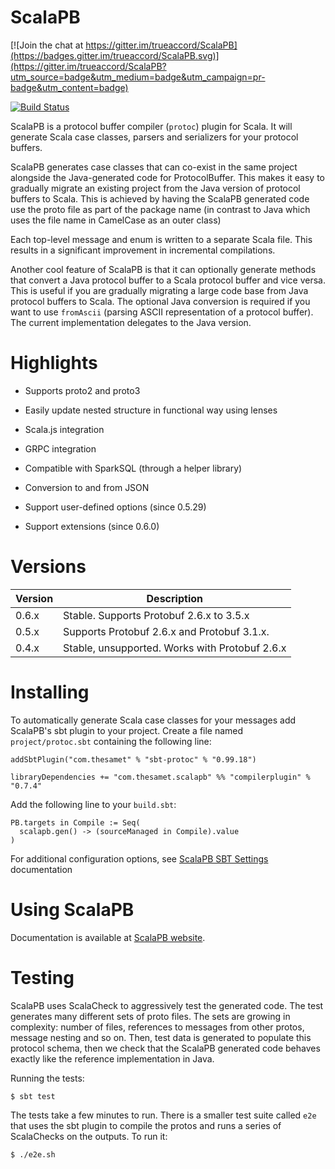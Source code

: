 ScalaPB
=======

[![Join the chat at https://gitter.im/trueaccord/ScalaPB](https://badges.gitter.im/trueaccord/ScalaPB.svg)](https://gitter.im/trueaccord/ScalaPB?utm_source=badge&utm_medium=badge&utm_campaign=pr-badge&utm_content=badge)

[![Build Status](https://travis-ci.org/scalapb/ScalaPB.svg?branch=master)](https://travis-ci.org/scalapb/ScalaPB)

ScalaPB is a protocol buffer compiler (`protoc`) plugin for Scala. It will
generate Scala case classes, parsers and serializers for your protocol
buffers.

ScalaPB generates case classes that can co-exist in the same project alongside
the Java-generated code for ProtocolBuffer. This makes it easy to gradually
migrate an existing project from the Java version of protocol buffers to
Scala. This is achieved by having the ScalaPB generated code use the proto
file as part of the package name (in contrast to Java which uses the file name
in CamelCase as an outer class)

Each top-level message and enum is written to a separate Scala file. This
results in a significant improvement in incremental compilations.

Another cool feature of ScalaPB is that it can optionally generate methods
that convert a Java protocol buffer to a Scala protocol buffer and vice versa.
This is useful if you are gradually migrating a large code base from Java
protocol buffers to Scala.  The optional Java conversion is required if you
want to use `fromAscii` (parsing ASCII representation of a protocol buffer).
The current implementation delegates to the Java version.

Highlights
==========

- Supports proto2 and proto3

- Easily update nested structure in functional way using lenses

- Scala.js integration

- GRPC integration

- Compatible with SparkSQL (through a helper library)

- Conversion to and from JSON

- Support user-defined options (since 0.5.29)

- Support extensions (since 0.6.0)

Versions
========

Version | Description
------- | -----------
0.6.x   | Stable. Supports Protobuf 2.6.x to 3.5.x
0.5.x   | Supports Protobuf 2.6.x and Protobuf 3.1.x.
0.4.x   | Stable, unsupported. Works with Protobuf 2.6.x


Installing
==========

To automatically generate Scala case classes for your messages add ScalaPB's
sbt plugin to your project. Create a file named `project/protoc.sbt`
containing the following line:

    addSbtPlugin("com.thesamet" % "sbt-protoc" % "0.99.18")

    libraryDependencies += "com.thesamet.scalapb" %% "compilerplugin" % "0.7.4"

Add the following line to your `build.sbt`:

    PB.targets in Compile := Seq(
      scalapb.gen() -> (sourceManaged in Compile).value
    )

For additional configuration options, see [ScalaPB SBT Settings](https://scalapb.github.io/sbt-settings.html) documentation

Using ScalaPB
=============

Documentation is available at [ScalaPB website](https://scalapb.github.io/).

Testing
=======

ScalaPB uses ScalaCheck to aggressively test the generated code. The test
generates many different sets of proto files. The sets are growing in
complexity: number of files, references to messages from other protos, message
nesting and so on. Then, test data is generated to populate this protocol
schema, then we check that the ScalaPB generated code behaves exactly like
the reference implementation in Java.

Running the tests:

    $ sbt test

The tests take a few minutes to run. There is a smaller test suite called
`e2e` that uses the sbt plugin to compile the protos and runs a series of
ScalaChecks on the outputs. To run it:

    $ ./e2e.sh
